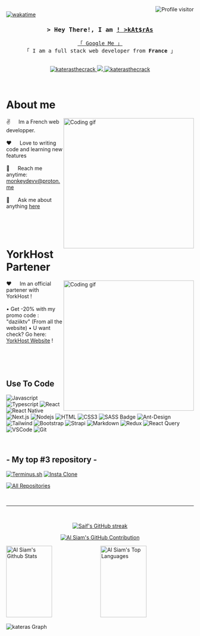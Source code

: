 <!--
<h2 align="center">
  Welcome to Al Siam World!
  <img src="https://media.giphy.com/media/hvRJCLFzcasrR4ia7z/giphy.gif" width="28">
</h2>
-->

<!--
<p align="center">
  <a href="https://github.com/katerasthecrack"><img src="https://readme-typing-svg.herokuapp.com/?lines=Self%20Taught%20Programmer;Front%20End%20Developer;1.5%2B%20years%20of%20coding%20experience;Always%20learning%20new%20things&center=true&width=380&height=45"></a>
</p>

 -->

<a href="https://komarev.com/ghpvc/?username=katerasthecrack">
  <img align="right" src="https://komarev.com/ghpvc/?username=katerasthecrack&label=Visitors&color=0e75b6&style=flat" alt="Profile visitor" />
</a>


[![wakatime](https://wakatime.com/badge/user/eebb3dd8-d9b2-40de-9b88-6fd6cac99dbc.svg)](https://wakatime.com/@eebb3dd8-d9b2-40de-9b88-6fd6cac99dbc)

<!-- Intro  -->
<h3 align="center">
        <samp>&gt; Hey There!, I am
                <b><a target="_blank" href="https://katerasthecrack.com">! >kAt$rAs</a></b>
        </samp>
</h3>


<p align="center"> 
  <samp>
    <a href="https://www.google.com/search?q=kat$rasthecrack">「 Google Me 」</a>
    <br>
    「 I am a full stack web developer from <b>France</b> 」
    <br>
    <br>
  </samp>
</p>

<p align="center">
 <a href="http://itskateras.000.pe/" target="blank">
  <img src="https://img.shields.io/badge/Website-DC143C?style=for-the-badge&logo=medium&logoColor=white" alt="katerasthecrack" />
 </a>
 <a href="https://twitter.com/itskateras" target="_blank">
  <img src="https://img.shields.io/badge/Twitter-1DA1F2?style=for-the-badge&logo=twitter&logoColor=white" />
 </a>
 <a href="https://instagram.com/katerasthecrack" target="_blank">
  <img src="https://img.shields.io/badge/Instagram-fe4164?style=for-the-badge&logo=instagram&logoColor=white" alt="katerasthecrack" />
 </a> 
</p>
<br />

<!-- About Section -->
 # About me
 
<p>
 <img align="right" width="350" src="/assets/programmer.gif" alt="Coding gif" />
  
 ✌️ &emsp; Im a French web developper. <br/><br/>
 ❤️ &emsp; Love to writing code and learning new features<br/><br/>
 📧 &emsp; Reach me anytime: monkeydevv@proton.me<br/><br/>
 💬 &emsp; Ask me about anything [here](https://github.com/katerasthecrack/katerasthecrack/issues)

</p>

<br/>
<br/>
<br/>

<!-- About Section -->
 # YorkHost Partener
 
<p>
 <img align="right" width="350" src="/assets/programmer.gif" alt="Coding gif" />
  
 ❤️ &emsp; Im an official partener with YorkHost !<br/><br/>
 • Get -20% with my promo code : "daziiktv" (From all the website)
 • U want check? Go here: [YorkHost Website](https://yorkhost.fr) !


</p>

<br/>
<br/>
<br/>

## Use To Code

![Javascript](https://img.shields.io/badge/Javascript-F0DB4F?style=for-the-badge&labelColor=black&logo=javascript&logoColor=F0DB4F)
![Typescript](https://img.shields.io/badge/Typescript-007acc?style=for-the-badge&labelColor=black&logo=typescript&logoColor=007acc)
![React](https://img.shields.io/badge/-React-61DBFB?style=for-the-badge&labelColor=black&logo=react&logoColor=61DBFB)
![React Native](https://img.shields.io/badge/React_Native-20232A?style=for-the-badge&logo=react&logoColor=61DAFB)
![Next.js](https://img.shields.io/badge/next.js-000000?style=for-the-badge&logo=nextdotjs&logoColor=white)
![Nodejs](https://img.shields.io/badge/Nodejs-3C873A?style=for-the-badge&labelColor=black&logo=node.js&logoColor=3C873A)
![HTML](https://img.shields.io/badge/HTML5-E34F26?style=for-the-badge&logo=html5&logoColor=white)
![CSS3](https://img.shields.io/badge/CSS3-1572B6?style=for-the-badge&logo=css3&logoColor=white)
![SASS Badge](https://img.shields.io/badge/Sass-CC6699?style=for-the-badge&logo=sass&logoColor=white)
![Ant-Design](https://img.shields.io/badge/AntDesign-0170FE?style=for-the-badge&logo=antdesign&logoColor=white)
![Tailwind](https://img.shields.io/badge/Tailwind_CSS-092749?style=for-the-badge&logo=tailwindcss&logoColor=06B6D4&labelColor=000000)
![Bootstrap](https://img.shields.io/badge/Bootstrap-563D7C?style=for-the-badge&logo=bootstrap&logoColor=white)
![Strapi](https://img.shields.io/badge/strapi-2E7EEA?style=for-the-badge&logo=strapi&logoColor=white)
![Markdown](https://img.shields.io/badge/Markdown-000000?style=for-the-badge&logo=markdown&logoColor=white)
![Redux](https://img.shields.io/badge/Redux-593D88?style=for-the-badge&logo=redux&logoColor=white)
![React Query](https://img.shields.io/badge/-React_Query-FF4154?style=for-the-badge&logo=react%20query&logoColor=white)
![VSCode](https://img.shields.io/badge/Visual_Studio-0078d7?style=for-the-badge&logo=visual%20studio&logoColor=white)
![Git](https://img.shields.io/badge/Git-F05032?style=for-the-badge&logo=git&logoColor=white)

<br/>

## - My top #3 repository -
[![Terminus.sh](https://github-readme-stats.vercel.app/api/pin/?username=katerasthecrack&repo=terminus-v1&border_color=7F3FBF&bg_color=0D1117&title_color=C9D1D9&text_color=8B949E&icon_color=7F3FBF)](https://github.com/katerasthecrack/terminus-v1)
[![Insta Clone](https://github-readme-stats.vercel.app/api/pin/?username=katerasthecrack&repo=insta-clone-html&border_color=7F3FBF&bg_color=0D1117&title_color=C9D1D9&text_color=8B949E&icon_color=7F3FBF)](https://github.com/katerasthecrack/insta-clone-html)

<p align="left">
  <a href="https://github.com/katerasthecrack?tab=repositories" target="_blank"><img alt="All Repositories" title="All Repositories" src="https://img.shields.io/badge/-All%20Repos-2962FF?style=for-the-badge&logo=koding&logoColor=white"/></a>
</p>

<br/>
<hr/>
<br/>

<p align="center">
  <a href="https://github.com/katerasthecrack">
    <img src="https://github-readme-streak-stats.herokuapp.com/?user=katerasthecrack&theme=radical&border=7F3FBF&background=0D1117" alt="Saif's GitHub streak"/>
  </a>
</p>

<p align="center">
  <a href="https://github.com/katerasthecrack">
    <img src="https://github-profile-summary-cards.vercel.app/api/cards/profile-details?username=katerasthecrack&theme=radical" alt="Al Siam's GitHub Contribution"/>
  </a>
</p>

<a> 
    <a href="https://github.com/katerasthecrack"><img alt="Al Siam's Github Stats" src="https://denvercoder1-github-readme-stats.vercel.app/api?username=katerasthecrack&show_icons=true&count_private=true&theme=react&border_color=7F3FBF&bg_color=0D1117&title_color=F85D7F&icon_color=F8D866" height="192px" width="49.5%"/></a>
  <a href="https://github.com/katerasthecrack"><img alt="Al Siam's Top Languages" src="https://denvercoder1-github-readme-stats.vercel.app/api/top-langs/?username=katerasthecrack&langs_count=8&layout=compact&theme=react&border_color=7F3FBF&bg_color=0D1117&title_color=F85D7F&icon_color=F8D866" height="192px" width="49.5%"/></a>
  <br/>
</a>


![kateras Graph](https://github-readme-activity-graph.vercel.app/graph?username=katerasthecrack&custom_title=kAt$rAs%20GitHub%20Activity%20Graph&bg_color=0D1117&color=7F3FBF&line=7F3FBF&point=7F3FBF&area_color=FFFFFF&title_color=FFFFFF&area=true)
